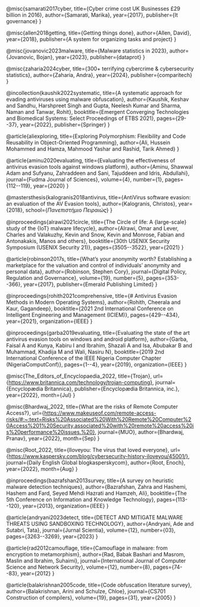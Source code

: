 @misc{samarati2017cyber,
	title={Cyber crime cost UK Businesses £29 billion in 2016},
	author={Samarati, Marika},
	year={2017},
	publisher={It governance}
}

@misc{allen2018getting,
	title={Getting things done},
	author={Allen, David},
	year={2018},
	publisher={A system for organizing tasks and project}
}

@misc{jovanovic2023malware,
	title={Malware statistics in 2023},
	author={Jovanovic, Bojan},
	year={2023},
	publisher={dataprot}
} 
 
@misc{zaharia2024cyber,
	title={300+ terrifying cybercrime & cybersecurity statistics},
	author={Zaharia, Andra},
	year={2024},
	publisher={comparitech}
}

@incollection{kaushik2022systematic,
	title={A systematic approach for evading antiviruses using malware obfuscation},
	author={Kaushik, Keshav and Sandhu, Harshpreet Singh and Gupta, Neelesh Kumar and Sharma, Naman and Tanwar, Rohit},
	booktitle={Emergent Converging Technologies and Biomedical Systems: Select Proceedings of ETBS 2021},
	pages={29--37},
	year={2022},
	publisher={Springer}
}

@article{aliexploring,
	title={Exploring Polymorphism: Flexibility and Code Reusability in Object-Oriented Programming},
	author={Ali, Hussein Mohammed and Hamza, Mahmood Yashar and Rashid, Tarik Ahmed}
}

@article{aminu2020evaluating,
	title={Evaluating the effectiveness of antivirus evasion tools against windows platform},
	author={Aminu, Shawwal Adam and Sufyanu, Zahraddeen and Sani, Tajuddeen and Idris, Abdullahi},
	journal={Fudma Journal of Sciences},
	volume={4},
	number={1},
	pages={112--119},
	year={2020}
}

@mastersthesis{kalogranis2018antivirus,
	title={AntiVirus software evasion: an evaluation of the AV Evasion tools},
	author={Kalogranis, Christos},
	year={2018},
	school={$\Pi$$\alpha$$\nu$$\varepsilon$$\pi$$\iota$$\sigma$$\tau$$\acute{\eta}$$\mu$$\iota$o $\Pi$$\varepsilon$$\iota$$\rho$$\alpha$$\iota$$\acute{\omega}$$\varsigma$}
}

@inproceedings{alrawi2021circle,
	title={The Circle of life: A $\{$large-scale$\}$ study of the $\{$IoT$\}$ malware lifecycle},
	 author={Alrawi, Omar and Lever, Charles and Valakuzhy, Kevin and Snow, Kevin and Monrose, Fabian and Antonakakis, Manos and others},
	 booktitle={30th USENIX Security Symposium (USENIX Security 21)},
	 pages={3505--3522},
	 year={2021}
}

@article{robinson2017s,
	title={What’s your anonymity worth? Establishing a marketplace for the valuation and control of individuals’ anonymity and personal data},
	author={Robinson, Stephen Cory},
	journal={Digital Policy, Regulation and Governance},
	volume={19},
	number={5},
	pages={353--366},
	year={2017},
	publisher={Emerald Publishing Limited}
}

@inproceedings{rohith2021comprehensive,
	title={# Antivirus Evasion Methods in Modern Operating Systems},
	author={Rohith, Cheerala and Kaur, Gagandeep},
	booktitle={2021 2nd International Conference on Intelligent Engineering and Management (ICIEM)},
	pages={429--434},
	year={2021},
	organization={IEEE}
}

@inproceedings{garba2019evaluating,
	title={Evaluating the state of the art antivirus evasion tools on windows and android platform},
	author={Garba, Faisal A and Kunya, Kabiru I and Ibrahim, Shazali A and Isa, Abubakar B and Muhammad, Khadija M and Wali, Nasiru N},
	booktitle={2019 2nd International Conference of the IEEE Nigeria Computer Chapter (NigeriaComputConf)},
	pages={1--4},
	year={2019},
	organization={IEEE}
}

@misc{The_Editors_of_Encyclopaedia_2022, 
	title={Trojan}, 
	url={https://www.britannica.com/technology/trojan-computing}, 
	journal={Encyclopædia Britannica}, 
	publisher={Encyclopædia Britannica, inc.}, 
	year={2022}, 
	month={Jul}
}

@misc{Bhardwaj_2022, 
	title={What are the risks of Remote Computer Access?}, 
	url={https://www.makeuseof.com/remote-access-risks/#:~:text=Risks%20Associated%20With%20Remote%20Computer%20Access%201%20Security,associated%20with%20remote%20access%20is%20performance%20issues.%20}, journal={MUO}, 
	author={Bhardwaj, Pranav}, 
	year={2022}, 
	month={Sep}
}

@misc{Root_2022, 
	title={Iloveyou: The virus that loved everyone}, 
	url={https://www.kaspersky.com/blog/cybersecurity-history-iloveyou/45001/}, 
	journal={Daily English Global blogkasperskycom}, 
	author={Root, Enoch}, 
	year={2022}, 
	month={Aug}
}

@inproceedings{bazrafshan2013survey,
	title={A survey on heuristic malware detection techniques},
	author={Bazrafshan, Zahra and Hashemi, Hashem and Fard, Seyed Mehdi Hazrati and Hamzeh, Ali},
	booktitle={The 5th Conference on Information and Knowledge Technology},
	pages={113--120},
	year={2013},
	organization={IEEE}
}

@article{andryani2023detect,
	title={DETECT AND MITIGATE MALWARE THREATS USING SANDBOXING TECHNOLOGY},
	author={Andryani, Ade and Sutabri, Tata},
	journal={Jurnal Scientia},
	volume={12},
	number={03},
	pages={3263--3269},
	year={2023}
}

@article{rad2012camouflage,
	title={Camouflage in malware: from encryption to metamorphism},
	author={Rad, Babak Bashari and Masrom, Maslin and Ibrahim, Suhaimi},
	journal={International Journal of Computer Science and Network Security},
	volume={12},
	number={8},
	pages={74--83},
	year={2012}
}

@article{balakrishnan2005code,
	title={Code obfuscation literature survey},
	author={Balakrishnan, Arini and Schulze, Chloe},
	journal={CS701 Construction of compilers},
	volume={19},
	pages={31},
	year={2005}
}
